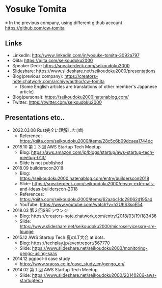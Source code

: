 # Yosuke Tomita

※ In the previous company, using different github account  
https://github.com/cw-tomita

## Links

- LinkedIn: http://www.linkedin.com/in/yosuke-tomita-3092a797
- Qiita: https://qiita.com/seikoudoku2000
- Speaker Deck: https://speakerdeck.com/seikoudoku2000
- Slideshare: https://www.slideshare.net/seikoudoku2000/presentations
- Blog(previous company): https://creators-note.chatwork.com/archive/author/cw-tomita
  - (Some English articles are translations of other member's Japanese article)  
- Blog(personal): https://seikoudoku2000.hatenablog.com/
- Twitter: https://twitter.com/seikoudoku2000

## Presentations etc..
- 2022.03.08 Rust完全に理解した(嘘) 
  - Reference: https://qiita.com/seikoudoku2000/items/28c5c6b09dcaea1744dc
- 2018.10 第１３回 AWS Startup Tech Meetup
  - Blog: https://aws.amazon.com/jp/blogs/startup/aws-startup-tech-meetup-013/
  - Slide is not published
- 2018.09 builderscon2018
  - Blog: https://seikoudoku2000.hatenablog.com/entry/builderscon2018
  - Slide: https://speakerdeck.com/seikoudoku2000/envoy-externals-and-ideas-builderscon-2018
  - References: https://qiita.com/seikoudoku2000/items/62aabc1dc28062d195ad
  - YouTube: https://www.youtube.com/watch?v=h2UhS3sqE54 
- 2018.03 第２回SREラウンジ
  - Blog:  https://creators-note.chatwork.com/entry/2018/03/19/183436
  - Slide: https://www.slideshare.net/seikoudoku2000/microservicessre-sre-lounge
- 2015.12 AWS Startup Tech 夏のLT大会 at dots.
  - Blog: https://techplay.jp/eventreport/567770
  - Slide: https://www.slideshare.net/seikoudoku2000/monitoring-gengo-using-saas
- 2014.12 pgpool-ⅱ case study
  - https://www.sraoss.co.jp/case_study_en/gengo_en/
- 2014.02 第１回 AWS Startup Tech Meetup
  - Slide: https://www.slideshare.net/seikoudoku2000/20140206-aws-startuptech



<!--
**seikoudoku2000/seikoudoku2000** is a ✨ _special_ ✨ repository because its `README.md` (this file) appears on your GitHub profile.

Here are some ideas to get you started:

- 🔭 I’m currently working on ...
- 🌱 I’m currently learning ...
- 👯 I’m looking to collaborate on ...
- 🤔 I’m looking for help with ...
- 💬 Ask me about ...
- 📫 How to reach me: ...
- 😄 Pronouns: ...
- ⚡ Fun fact: ...
-->
